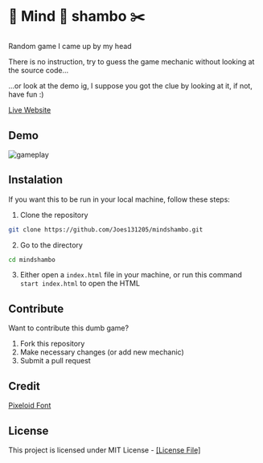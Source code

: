 # 🗿 Mind 📜 shambo ✂️

###

Random game I came up by my head

There is no instruction, try to guess the game mechanic without looking at the source code...

...or look at the demo ig, I suppose you got the clue by looking at it, if not, have fun :)

[Live Website](https://joes131205.github.io/mindshambo/)

###

## Demo

![gameplay](https://github.com/Joes131205/mindshambo/assets/86814315/986065cf-ee7a-4e4f-acf8-2ed50c57b6a9)

###

## Instalation

If you want this to be run in your local machine, follow these steps:

1. Clone the repository

```bash
git clone https://github.com/Joes131205/mindshambo.git
```

2. Go to the directory
```bash
cd mindshambo
```

3. Either open a `index.html` file in your machine, or run this command `start index.html` to open the HTML

###

## Contribute

Want to contribute this dumb game?

1. Fork this repository
2. Make necessary changes (or add new mechanic)
3. Submit a pull request

###

## Credit

[Pixeloid Font](https://www.fontspace.com/pixeloid-font-f69232)

###

## License

This project is licensed under MIT License - [[License File]](https://github.com/Joes131205/mindshambo/blob/main/LICENSE)
